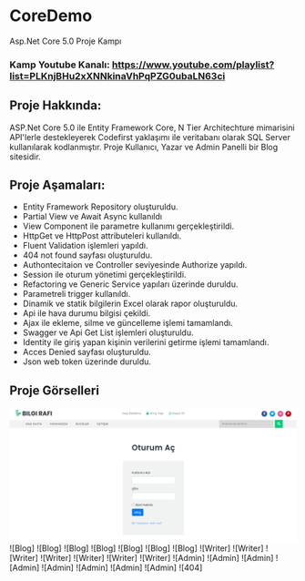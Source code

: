 # CoreDemo
Asp.Net Core 5.0 Proje Kampı 
### Kamp Youtube Kanalı: https://www.youtube.com/playlist?list=PLKnjBHu2xXNNkinaVhPqPZG0ubaLN63ci

## Proje Hakkında: 
ASP.Net Core 5.0 ile Entity Framework Core, N Tier Architechture mimarisini API'lerle destekleyerek Codefirst yaklaşımı ile veritabanı olarak SQL Server kullanılarak kodlanmıştır.
Proje Kullanıcı, Yazar ve Admin Panelli bir Blog sitesidir.

## Proje Aşamaları:
* Entity Framework Repository oluşturuldu.
* Partial View ve Await Async kullanıldı
* View Component ile parametre kullanımı gerçekleştirildi.
* HttpGet ve HttpPost attributeleri kullanıldı.
* Fluent Validation işlemleri yapıldı.
* 404 not found sayfası oluşturuldu.
* Authontecitaion ve Controller seviyesinde Authorize yapıldı.
* Session ile oturum yönetimi gerçekleştirildi.
* Refactoring ve Generic Service yapıları üzerinde duruldu.
* Parametreli trigger kullanıldı.
* Dinamik ve statik bilgilerin Excel olarak rapor oluşturuldu.
* Api ile hava durumu bilgisi çekildi.
* Ajax ile ekleme, silme ve güncelleme işlemi tamamlandı.
* Swagger ve Api Get List işlemleri oluşturuldu.
* Identity ile giriş yapan kişinin verilerini getirme işlemi tamamlandı.
* Acces Denied sayfası oluşturuldu.
* Json web token üzerinde duruldu.

## Proje Görselleri
![Blog](https://github.com/senaboyuktas/CoreDemo/blob/master/Proje/1.jpg)
![Blog]
![Blog]
![Blog]
![Blog]
![Blog]
![Blog]
![Blog]
![Writer]
![Writer]
![Writer]
![Writer]
![Writer]
![Writer]
![Writer]
![Admin]
![Admin]
![Admin]
![Admin]
![Admin]
![Admin]
![Admin]
![Admin]
![404]

